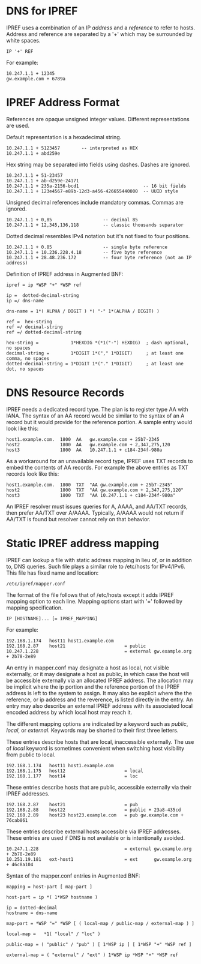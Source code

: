 # DNS for IPREF
IPREF uses a combination of an IP _address_ and a _reference_ to refer to hosts. Address and reference are separated by a '+' which may be surrounded by white spaces.

    IP '+' REF

For example:

    10.247.1.1 + 12345
    gw.example.com + 6789a

# IPREF Address Format

References are opaque unsigned integer values. Different representations are used.

Default representation is a hexadecimal string.

    10.247.1.1 + 5123457        -- interpreted as HEX
    10.247.1.1 + abd259e

Hex string may be separated into fields using dashes. Dashes are ignored.

    10.247.1.1 + 51-23457
    10.247.1.1 + ab-d259e-24171
    10.247.1.1 + 235a-2156-bcd1                        -- 16 bit fields
    10.247.1.1 + 123e4567-e89b-12d3-a456-426655440000  -- UUID style

Unsigned decimal references include mandatory commas. Commas are ignored.

    10.247.1.1 + 0,85                   -- decimal 85
    10.247.1.1 + 12,345,136,118         -- classic thousands separator

Dotted decimal resembles IPv4 notation but it's not fixed to four positions.

    10.247.1.1 + 0.85                   -- single byte reference
    10.247.1.1 + 10.236.228.4.18        -- five byte reference
    10.247.1.1 + 28.48.236.172          -- four byte reference (not an IP address)

Definition of IPREF address in Augmented BNF:

    ipref = ip *WSP "+" *WSP ref

    ip =  dotted-decimal-string
    ip =/ dns-name

    dns-name = 1*( ALPHA / DIGIT ) *( "-" 1*(ALPHA / DIGIT) )

    ref =  hex-string
    ref =/ decimal-string
    ref =/ dotted-decimal-string

    hex-string =            1*HEXDIG *(*1("-") HEXDIG)  ; dash optional, no spaces
    decimal-string =        1*DIGIT 1*("," 1*DIGIT)     ; at least one comma, no spaces
    dotted-decimal-string = 1*DIGIT 1*("." 1*DIGIT)     ; at least one dot, no spaces

# DNS  Resource Records

IPREF needs a dedicated record type. The plan is to register type AA with IANA. The syntax of an AA record would be similar to the syntax of an A record but it would provide for the reference portion. A sample entry would look like this:

    host1.example.com.  1800  AA   gw.example.com + 25b7-2345
    host2               1800  AA   gw.example.com + 2,347,275,120
    host3               1800  AA   10.247.1.1 + c184-234f-980a

As a workaround for an unavailable record type, IPREF uses TXT records to embed the contents of AA records. For example the above entries as TXT records look like this:

    host1.example.com.  1800  TXT  "AA gw.example.com + 25b7-2345"
    host2               1800  TXT  "AA gw.example.com + 2,347,275,120"
    host3               1800  TXT  "AA 10.247.1.1 + c184-234f-980a"

An IPREF resolver must issues queries for A, AAAA, and AA/TXT records, then prefer AA/TXT over A/AAAA. Typically, A/AAAA would not return if AA/TXT is found but resolver cannot rely on that behavior.

# Static IPREF address mapping

IPREF can lookup a file with static address mapping in lieu of, or in addition to, DNS queries. Such file plays a similar role to /etc/hosts for IPv4/IPv6. This file has fixed name and location:

    /etc/ipref/mapper.conf

The format of the file follows that of /etc/hosts except it adds IPREF mapping option to each line. Mapping options start with '=' followed by mapping specification.

    IP [HOSTNAME]... [= IPREF_MAPPING]

For example:

    192.168.1.174   host11 host1.example.com
    192.168.2.87    host21                      = public
    10.247.1.228                                = external gw.example.org + 2b78-2e89

An entry in mapper.conf may designate a host as local, not visible externally, or it may designate a host as public, in which case the host will be accessible externally via an allocated IPREF address.  The allocation may be implicit where the ip portion and the reference portion of the IPREF address is left to the system to assign. It may also be explicit where the the reference, or ip address and the reverence, is listed directly in the entry. An entry may also describe an external IPREF address with its associated local encoded address by which local host may reach it.

The different mapping options are indicated by a keyword such as _public_, _local_, or _external_. Keywords may be shorted to their first three letters.

These entries describe hosts that are local, inaccessible externally. The use of _local_ keyword is sometimes convenient when switching host visibility from  public to local.

    192.168.1.174   host11 host1.example.com
    192.168.1.175   host12                      = local
    192.168.1.177   host14                      = loc

These entries describe hosts that are public, accessible externally via their IPREF addresses.

    192.168.2.87    host21                      = pub
    192.168.2.88    host22                      = public + 23a8-435cd
    192.168.2.89    host23 host23.example.com   = pub gw.example.com + 76cab861

These entries describe external hosts accessible via IPREF addresses. These entries are used if DNS is not available or is intentionally avoided.

    10.247.1.228                                = external gw.example.org + 2b78-2e89
    10.251.19.181   ext-host1                   = ext      gw.example.org + 46c8a104

Syntax of the mapper.conf entries in Augmented BNF:

    mapping = host-part [ map-part ]

    host-part = ip *( 1*WSP hostname )

    ip = dotted-decimal
    hostname = dns-name

    map-part = *WSP "=" *WSP [ ( local-map / public-map / external-map ) ]

    local-map =   *1( "local" / "loc" )

    public-map = ( "public" / "pub" ) [ 1*WSP ip ] [ 1*WSP "+" *WSP ref ]

    external-map = ( "external" / "ext" ) 1*WSP ip *WSP "+" *WSP ref
